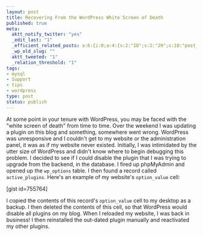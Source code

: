 ```yaml
--- 
layout: post
title: Recovering From the WordPress White Screen of Death
published: true
meta: 
  aktt_notify_twitter: "yes"
  _edit_last: "1"
  _efficient_related_posts: a:6:{i:0;a:4:{s:2:"ID";s:2:"29";s:10:"post_title";s:30:"Show Hidden Files in FileZilla";s:7:"matches";s:1:"2";s:9:"permalink";s:67:"http://mbmccormick.com/2010/06/show-hidden-unix-files-in-filezilla/";}i:1;a:4:{s:2:"ID";s:2:"95";s:10:"post_title";s:34:"Enable Apple AirPrint on Windows 7";s:7:"matches";s:1:"1";s:9:"permalink";s:66:"http://mbmccormick.com/2011/04/enable-apple-airprint-on-windows-7/";}i:2;a:4:{s:2:"ID";s:2:"93";s:10:"post_title";s:46:"Remove OEM Login Screen Wallpaper on Windows 7";s:7:"matches";s:1:"1";s:9:"permalink";s:78:"http://mbmccormick.com/2011/04/remove-oem-login-screen-wallpaper-on-windows-7/";}i:3;a:4:{s:2:"ID";s:2:"79";s:10:"post_title";s:52:"Connect Your Google Cr-48 Laptop to PAL2.0 at Purdue";s:7:"matches";s:1:"1";s:9:"permalink";s:84:"http://mbmccormick.com/2011/02/connect-your-google-cr-48-laptop-to-pal2-0-at-purdue/";}i:4;a:4:{s:2:"ID";s:2:"75";s:10:"post_title";s:63:"Reading Phone Numbers, Access Codes with Twilio's Speech Engine";s:7:"matches";s:1:"1";s:9:"permalink";s:93:"http://mbmccormick.com/2010/12/reading-phone-numbers-access-codes-with-twilios-speech-engine/";}i:5;a:4:{s:2:"ID";s:2:"70";s:10:"post_title";s:57:"HTTP Basic Authorization with Python and Google AppEngine";s:7:"matches";s:1:"1";s:9:"permalink";s:89:"http://mbmccormick.com/2010/10/http-basic-authorization-with-python-and-google-appengine/";}}
  _wp_old_slug: ""
  aktt_tweeted: "1"
  _relation_threshold: "1"
tags: 
- mysql
- Support
- tips
- wordpress
type: post
status: publish
---
```

At some point in your tenure with WordPress, you may be faced with the "white screen of death" from time to time. Over the weekend I was updating a plugin on this blog and something, somewhere went wrong. WordPress was unresponsive and I couldn't get to my website or the administration panel, it was as if my website never existed. Initially, I was intimidated by the utter size of WordPress and didn't know where to begin debugging this problem. I decided to see if I could disable the plugin that I was trying to upgrade from the backend, in the database. I fired up phpMyAdmin and opened up the <code>wp_options</code> table. I then found a record called <code>active_plugins</code>. Here's an example of my website's <code>option_value</code> cell: 

[gist id=755764]

I copied the contents of this record's <code>option_value</code> cell to my desktop as a backup. I then deleted the contents of this cell, so that WordPress would disable all plugins on my blog. When I reloaded my website, I was back in business! I then reinstalled the out-dated plugin manually and reactivated my other plugins.
